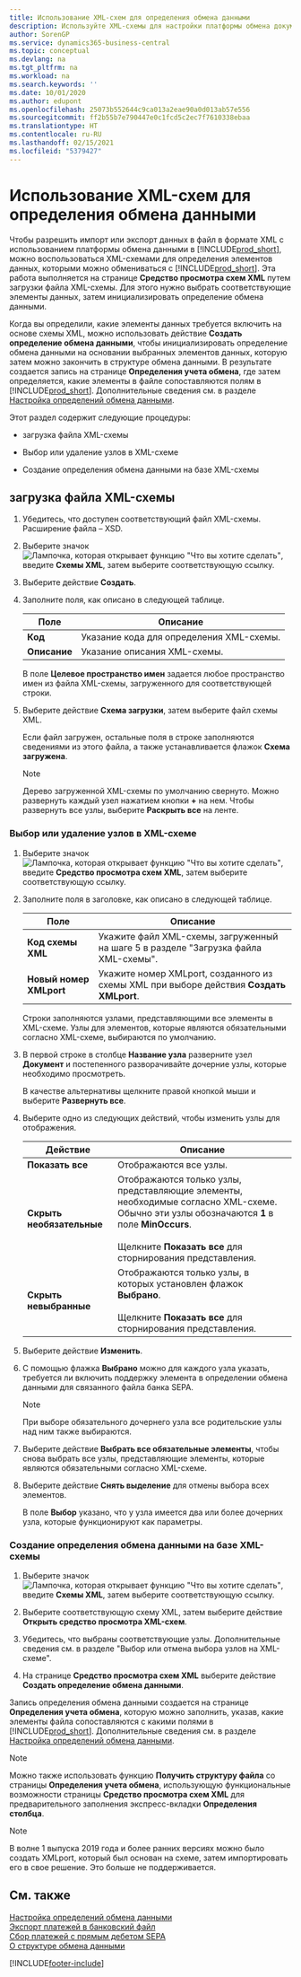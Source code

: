 ```yaml
---
title: Использование XML-схем для определения обмена данными
description: Используйте XML-схемы для настройки платформы обмена документами.
author: SorenGP
ms.service: dynamics365-business-central
ms.topic: conceptual
ms.devlang: na
ms.tgt_pltfrm: na
ms.workload: na
ms.search.keywords: ''
ms.date: 10/01/2020
ms.author: edupont
ms.openlocfilehash: 25073b552644c9ca013a2eae90a0d013ab57e556
ms.sourcegitcommit: ff2b55b7e790447e0c1fcd5c2ec7f7610338ebaa
ms.translationtype: HT
ms.contentlocale: ru-RU
ms.lasthandoff: 02/15/2021
ms.locfileid: "5379427"
---
```

# <a name="use-xml-schemas-to-prepare-data-exchange-definitions"></a>Использование XML-схем для определения обмена данными

Чтобы разрешить импорт или экспорт данных в файл в формате XML с использованием платформы обмена данными в [!INCLUDE[prod_short](includes/prod_short.md)], можно воспользоваться XML-схемами для определения элементов данных, которыми можно обмениваться с [!INCLUDE[prod_short](includes/prod_short.md)]. Эта работа выполняется на странице **Средство просмотра схем XML** путем загрузки файла XML-схемы. Для этого нужно выбрать соответствующие элементы данных, затем инициализировать определение обмена данными.  

 Когда вы определили, какие элементы данных требуется включить на основе схемы XML, можно использовать действие **Создать определение обмена данными**, чтобы инициализировать определение обмена данными на основании выбранных элементов данных, которую затем можно закончить в структуре обмена данными. В результате создается запись на странице **Определения учета обмена**, где затем определяется, какие элементы в файле сопоставляются полям в [!INCLUDE[prod_short](includes/prod_short.md)]. Дополнительные сведения см. в разделе [Настройка определений обмена данными](across-how-to-set-up-data-exchange-definitions.md).  

 Этот раздел содержит следующие процедуры:  

- загрузка файла XML-схемы  

- Выбор или удаление узлов в XML-схеме  

- Создание определения обмена данными на базе XML-схемы  

## <a name="to-load-an-xml-schema-file"></a>загрузка файла XML-схемы

1. Убедитесь, что доступен соответствующий файл XML-схемы. Расширение файла – XSD.  

2. Выберите значок ![Лампочка, которая открывает функцию "Что вы хотите сделать"](media/ui-search/search_small.png "Что вы хотите сделать"), введите **Схемы XML**, затем выберите соответствующую ссылку.  

3. Выберите действие **Создать**.  

4. Заполните поля, как описано в следующей таблице.  

    |Поле|Описание|  
    |---------------------------------|---------------------------------------|  
    |**Код**|Указание кода для определения XML-схемы.|  
    |**Описание**|Указание описания XML-схемы.|  

     В поле **Целевое пространство имен** задается любое пространство имен из файла XML-схемы, загруженного для соответствующей строки.  

5. Выберите действие **Схема загрузки**, затем выберите файл схемы XML.  

     Если файл загружен, остальные поля в строке заполняются сведениями из этого файла, а также устанавливается флажок **Схема загружена**.  

    > [!NOTE]  
    >  Дерево загруженной XML-схемы по умолчанию свернуто. Можно развернуть каждый узел нажатием кнопки **+** на нем. Чтобы развернуть все узлы, выберите **Раскрыть все** на ленте.  

### <a name="to-select-or-clear-nodes-in-an-xml-schema"></a>Выбор или удаление узлов в XML-схеме  

1. Выберите значок ![Лампочка, которая открывает функцию "Что вы хотите сделать"](media/ui-search/search_small.png "Что вы хотите сделать"), введите **Средство просмотра схем XML**, затем выберите соответствующую ссылку.  

2. Заполните поля в заголовке, как описано в следующей таблице.  

    |Поле|Описание|  
    |---------------------------------|---------------------------------------|  
    |**Код схемы XML**|Укажите файл XML-схемы, загруженный на шаге 5 в разделе "Загрузка файла XML-схемы".|  
    |**Новый номер XMLport**|Укажите номер XMLport, созданного из схемы XML при выборе действия **Создать XMLport**.|  

     Строки заполняются узлами, представляющими все элементы в XML-схеме. Узлы для элементов, которые являются обязательными согласно XML-схеме, выбираются по умолчанию.  

3. В первой строке в столбце **Название узла** разверните узел **Документ** и постепенного разворачивайте дочерние узлы, которые необходимо просмотреть.  

     В качестве альтернативы щелкните правой кнопкой мыши и выберите **Развернуть все**.  

4. Выберите одно из следующих действий, чтобы изменить узлы для отображения.  

    |**Действие**|Описание|  
    |----------------|---------------------------------------|  
    |**Показать все**|Отображаются все узлы.|  
    |**Скрыть необязательные**|Отображаются только узлы, представляющие элементы, необходимые согласно XML-схеме. Обычно эти узлы обозначаются **1** в поле **MinOccurs**.<br /><br /> Щелкните **Показать все** для сторнирования представления.|  
    |**Скрыть невыбранные**|Отображаются только узлы, в которых установлен флажок **Выбрано**.<br /><br /> Щелкните **Показать все** для сторнирования представления.|  

5. Выберите действие **Изменить**.  

6. С помощью флажка **Выбрано** можно для каждого узла указать, требуется ли включить поддержку элемента в определении обмена данными для связанного файла банка SEPA.  

    > [!NOTE]  
    >  При выборе обязательного дочернего узла все родительские узлы над ним также выбираются.  

7. Выберите действие **Выбрать все обязательные элементы**, чтобы снова выбрать все узлы, представляющие элементы, которые являются обязательными согласно XML-схеме.  

8. Выберите действие **Снять выделение** для отмены выбора всех элементов.  

     В поле **Выбор** указано, что у узла имеется два или более дочерних узла, которые функционируют как параметры.  

### <a name="to-generate-a-data-exchange-definition-that-is-based-on-an-xml-schema"></a>Создание определения обмена данными на базе XML-схемы  

1. Выберите значок ![Лампочка, которая открывает функцию "Что вы хотите сделать"](media/ui-search/search_small.png "Что вы хотите сделать"), введите **Схемы XML**, затем выберите соответствующую ссылку.  

2. Выберите соответствующую схему XML, затем выберите действие **Открыть средство просмотра XML-схем**.  

3. Убедитесь, что выбраны соответствующие узлы. Дополнительные сведения см. в разделе "Выбор или отмена выбора узлов на XML-схеме".  

4. На странице **Средство просмотра схем XML** выберите действие **Создать определение обмена данными**.  

 Запись определения обмена данными создается на странице **Определения учета обмена**, которую можно заполнить, указав, какие элементы файла сопоставляются с какими полями в [!INCLUDE[prod_short](includes/prod_short.md)]. Дополнительные сведения см. в разделе [Настройка определений обмена данными](across-how-to-set-up-data-exchange-definitions.md).  

> [!NOTE]  
> Можно также использовать функцию **Получить структуру файла** со страницы **Определения учета обмена**, использующую функциональные возможности страницы **Средство просмотра схем XML** для предварительного заполнения экспресс-вкладки **Определения столбца**.  

> [!NOTE]
> В волне 1 выпуска 2019 года и более ранних версиях можно было создать XMLport, который был основан на схеме, затем импортировать его в свое решение. Это больше не поддерживается.

## <a name="see-also"></a>См. также

[Настройка определений обмена данными](across-how-to-set-up-data-exchange-definitions.md)  
[Экспорт платежей в банковский файл](finance-make-payments-with-bank-data-conversion-service-or-sepa-credit-transfer.md#exporting-payments-to-a-bank-file)  
[Сбор платежей с прямым дебетом SEPA](finance-collect-payments-with-sepa-direct-debit.md)  
[О структуре обмена данными](across-about-the-data-exchange-framework.md)  


[!INCLUDE[footer-include](includes/footer-banner.md)]